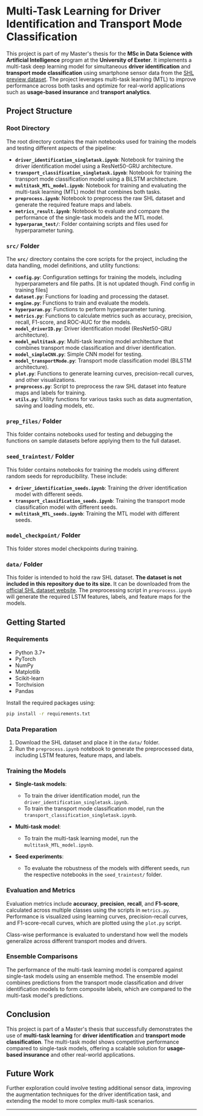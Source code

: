 # Multi-Task Learning for Driver Identification and Transport Mode Classification

This project is part of my Master's thesis for the **MSc in Data Science with Artificial Intelligence** program at the **University of Exeter**. It implements a multi-task deep learning model for simultaneous **driver identification** and **transport mode classification** using smartphone sensor data from the [SHL preview dataset](http://www.shl-dataset.org/download/#shldataset-preview). The project leverages multi-task learning (MTL) to improve performance across both tasks and optimize for real-world applications such as **usage-based insurance** and **transport analytics**.

## Project Structure

### Root Directory
The root directory contains the main notebooks used for training the models and testing different aspects of the pipeline:

- **`driver_identification_singletask.ipynb`**: Notebook for training the driver identification model using a ResNet50-GRU architecture.
- **`transport_classification_singletask.ipynb`**: Notebook for training the transport mode classification model using a BiLSTM architecture.
- **`multitask_MTL_model.ipynb`**: Notebook for training and evaluating the multi-task learning (MTL) model that combines both tasks.
- **`preprocess.ipynb`**: Notebook to preprocess the raw SHL dataset and generate the required feature maps and labels.
- **`metrics_result.ipynb`**: Notebook to evaluate and compare the performance of the single-task models and the MTL model.
- **`hyperparam_test/`**: Folder containing scripts and files used for hyperparameter tuning.

### `src/` Folder
The **`src/`** directory contains the core scripts for the project, including the data handling, model definitions, and utility functions:

- **`config.py`**: Configuration settings for training the models, including hyperparameters and file paths. [It is not updated though. Find config in training files]
- **`dataset.py`**: Functions for loading and processing the dataset.
- **`engine.py`**: Functions to train and evaluate the models.
- **`hyperparam.py`**: Functions to perform hyperparameter tuning.
- **`metrics.py`**: Functions to calculate metrics such as accuracy, precision, recall, F1-score, and ROC-AUC for the models.
- **`model_driverID.py`**: Driver identification model (ResNet50-GRU architecture).
- **`model_multitask.py`**: Multi-task learning model architecture that combines transport mode classification and driver identification.
- **`model_simpleCNN.py`**: Simple CNN model for testing.
- **`model_transportMode.py`**: Transport mode classification model (BiLSTM architecture).
- **`plot.py`**: Functions to generate learning curves, precision-recall curves, and other visualizations.
- **`preprocess.py`**: Script to preprocess the raw SHL dataset into feature maps and labels for training.
- **`utils.py`**: Utility functions for various tasks such as data augmentation, saving and loading models, etc.

### `prep_files/` Folder
This folder contains notebooks used for testing and debugging the functions on sample datasets before applying them to the full dataset.

### `seed_traintest/` Folder
This folder contains notebooks for training the models using different random seeds for reproducibility. These include:

- **`driver_identification_seeds.ipynb`**: Training the driver identification model with different seeds.
- **`transport_classification_seeds.ipynb`**: Training the transport mode classification model with different seeds.
- **`multitask_MTL_seeds.ipynb`**: Training the MTL model with different seeds.

### `model_checkpoint/` Folder
This folder stores model checkpoints during training.

### `data/` Folder
This folder is intended to hold the raw SHL dataset. **The dataset is not included in this repository due to its size.** It can be downloaded from the [official SHL dataset website](http://www.shl-dataset.org/download/#shldataset-preview). The preprocessing script in `preprocess.ipynb` will generate the required LSTM features, labels, and feature maps for the models.

## Getting Started

### Requirements

- Python 3.7+
- PyTorch
- NumPy
- Matplotlib
- Scikit-learn
- Torchvision
- Pandas

Install the required packages using:
```bash
pip install -r requirements.txt
```

### Data Preparation

1. Download the SHL dataset and place it in the `data/` folder.
2. Run the `preprocess.ipynb` notebook to generate the preprocessed data, including LSTM features, feature maps, and labels.

### Training the Models

- **Single-task models**:
  - To train the driver identification model, run the `driver_identification_singletask.ipynb`.
  - To train the transport mode classification model, run the `transport_classification_singletask.ipynb`.

- **Multi-task model**:
  - To train the multi-task learning model, run the `multitask_MTL_model.ipynb`.

- **Seed experiments**:
  - To evaluate the robustness of the models with different seeds, run the respective notebooks in the `seed_traintest/` folder.

### Evaluation and Metrics

Evaluation metrics include **accuracy**, **precision**, **recall**, and **F1-score**, calculated across multiple classes using the scripts in `metrics.py`. Performance is visualized using learning curves, precision-recall curves, and F1-score-recall curves, which are plotted using the `plot.py` script.

Class-wise performance is evaluated to understand how well the models generalize across different transport modes and drivers.

### Ensemble Comparisons

The performance of the multi-task learning model is compared against single-task models using an ensemble method. The ensemble model combines predictions from the transport mode classification and driver identification models to form composite labels, which are compared to the multi-task model's predictions.

## Conclusion

This project is part of a Master's thesis that successfully demonstrates the use of **multi-task learning** for **driver identification** and **transport mode classification**. The multi-task model shows competitive performance compared to single-task models, offering a scalable solution for **usage-based insurance** and other real-world applications.

## Future Work

Further exploration could involve testing additional sensor data, improving the augmentation techniques for the driver identification task, and extending the model to more complex multi-task scenarios.

---

